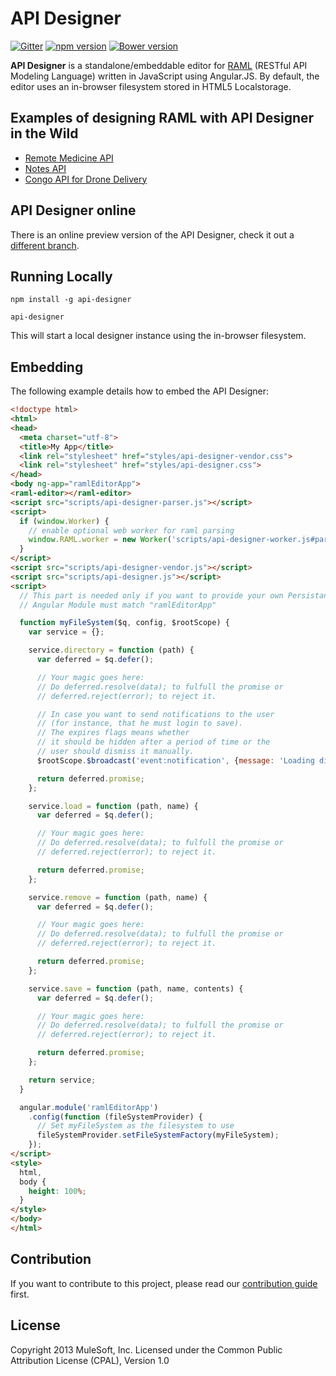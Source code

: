 # API Designer

[![Gitter](https://badges.gitter.im/Join%20Chat.svg)](https://gitter.im/mulesoft/api-designer?utm_source=badge&utm_medium=badge&utm_campaign=pr-badge&utm_content=badge) [![npm version](https://badge.fury.io/js/api-designer.svg)](https://badge.fury.io/js/api-designer) [![Bower version](https://badge.fury.io/bo/api-designer.svg)](https://badge.fury.io/bo/api-designer)

**API Designer** is a standalone/embeddable editor for [RAML](http://raml.org) (RESTful API Modeling Language) written in JavaScript using Angular.JS. By default, the editor uses an in-browser filesystem stored in HTML5 Localstorage.

## Examples of designing RAML with API Designer in the Wild

* [Remote Medicine API](http://static-anypoint-mulesoft-com.s3.amazonaws.com/API_examples_notebooks/raml-design4.html)
* [Notes API](http://static-anypoint-mulesoft-com.s3.amazonaws.com/API_examples_notebooks/raml-design3.html)
* [Congo API for Drone Delivery](http://static-anypoint-mulesoft-com.s3.amazonaws.com/API_examples_notebooks/raml-design2.html)

## API Designer online

There is an online preview version of the API Designer, check it out a [different branch](http://mulesoft.github.io/api-designer/).

## Running Locally

```
npm install -g api-designer

api-designer
```

This will start a local designer instance using the in-browser filesystem.

## Embedding

The following example details how to embed the API Designer:

```html
<!doctype html>
<html>
<head>
  <meta charset="utf-8">
  <title>My App</title>
  <link rel="stylesheet" href="styles/api-designer-vendor.css">
  <link rel="stylesheet" href="styles/api-designer.css">
</head>
<body ng-app="ramlEditorApp">
<raml-editor></raml-editor>
<script src="scripts/api-designer-parser.js"></script>
<script>
  if (window.Worker) {
    // enable optional web worker for raml parsing 
    window.RAML.worker = new Worker('scripts/api-designer-worker.js#parser=./api-designer-parser.js&proxy=/proxy/');
  }
</script>
<script src="scripts/api-designer-vendor.js"></script>
<script src="scripts/api-designer.js"></script>
<script>
  // This part is needed only if you want to provide your own Persistance Implementation
  // Angular Module must match "ramlEditorApp"

  function myFileSystem($q, config, $rootScope) {
    var service = {};

    service.directory = function (path) {
      var deferred = $q.defer();

      // Your magic goes here:
      // Do deferred.resolve(data); to fulfull the promise or
      // deferred.reject(error); to reject it.

      // In case you want to send notifications to the user
      // (for instance, that he must login to save).
      // The expires flags means whether
      // it should be hidden after a period of time or the
      // user should dismiss it manually.
      $rootScope.$broadcast('event:notification', {message: 'Loading directory' + path, expires: true});

      return deferred.promise;
    };

    service.load = function (path, name) {
      var deferred = $q.defer();

      // Your magic goes here:
      // Do deferred.resolve(data); to fulfull the promise or
      // deferred.reject(error); to reject it.

      return deferred.promise;
    };

    service.remove = function (path, name) {
      var deferred = $q.defer();

      // Your magic goes here:
      // Do deferred.resolve(data); to fulfull the promise or
      // deferred.reject(error); to reject it.

      return deferred.promise;
    };

    service.save = function (path, name, contents) {
      var deferred = $q.defer();

      // Your magic goes here:
      // Do deferred.resolve(data); to fulfull the promise or
      // deferred.reject(error); to reject it.

      return deferred.promise;
    };

    return service;
  }

  angular.module('ramlEditorApp')
    .config(function (fileSystemProvider) {
      // Set myFileSystem as the filesystem to use
      fileSystemProvider.setFileSystemFactory(myFileSystem);
    });
</script>
<style>
  html,
  body {
    height: 100%;
  }
</style>
</body>
</html>
```

## Contribution

If you want to contribute to this project, please read our [contribution guide](https://github.com/mulesoft/api-designer/blob/master/CONTRIBUTING.md) first.

## License

Copyright 2013 MuleSoft, Inc. Licensed under the Common Public Attribution License (CPAL), Version 1.0
